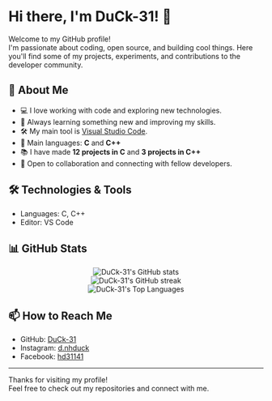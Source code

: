 # Hi there, I'm DuCk-31! 🦆

Welcome to my GitHub profile!  
I'm passionate about coding, open source, and building cool things. Here you'll find some of my projects, experiments, and contributions to the developer community.

## 🚀 About Me

- 💻 I love working with code and exploring new technologies.
- 🧠 Always learning something new and improving my skills.
- 🛠️ My main tool is [Visual Studio Code](https://code.visualstudio.com/).
- 🧩 Main languages: **C** and **C++**
- 📚 I have made **12 projects in C** and **3 projects in C++**
- 🤝 Open to collaboration and connecting with fellow developers.

## 🛠️ Technologies & Tools

- Languages: C, C++
- Editor: VS Code

## 📊 GitHub Stats

<p align="center">
  <img src="https://github-readme-stats.vercel.app/api?username=DuCk-31&show_icons=true&theme=github_dark" alt="DuCk-31's GitHub stats" />
  <br>
  <img src="https://github-readme-streak-stats.herokuapp.com/?user=DuCk-31&theme=github-dark-blue" alt="DuCk-31's GitHub streak" />
  <br>
  <img src="https://github-readme-stats.vercel.app/api/top-langs/?username=DuCk-31&layout=compact&theme=github_dark" alt="DuCk-31's Top Languages" />
</p>

## 📫 How to Reach Me

- GitHub: [DuCk-31](https://github.com/DuCk-31)
- Instagram: [d.nhduck](https://www.instagram.com/d.nhduck/)
- Facebook: [hd31141](https://www.facebook.com/hd31141/)

---

Thanks for visiting my profile!  
Feel free to check out my repositories and connect with me.
